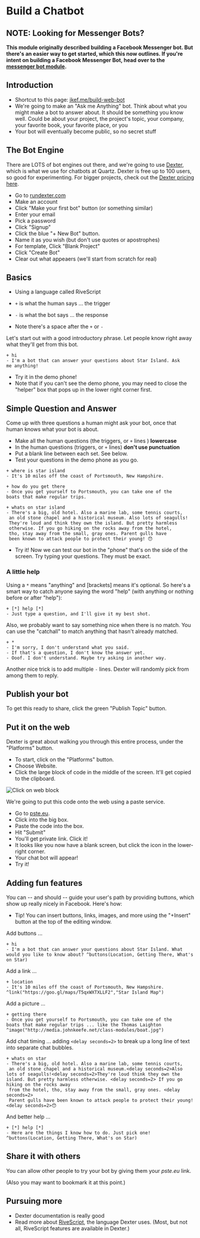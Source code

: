 # Build a Chatbot

## NOTE: Looking for Messenger Bots?

**This module originally described building a Facebook Messenger bot. But there's an easier way to get started, which this now outlines. If you're intent on building a Facebook Messenger Bot, head over to the [messenger bot module](../module-messenger-bot).** 

## Introduction

- Shortcut to this page: [jkef.me/build-web-bot](http://jkef.me/build-web-bot)
- We're going to make an "Ask me Anything" bot. Think about what you might make a bot to answer about. It should be something you know well. Could be about your project, the project's topic, your company, your favorite book, your favorite place, or you
- Your bot will eventually become public, so no secret stuff

## The Bot Engine

There are LOTS of bot engines out there, and we're going to use [Dexter](https://rundexter.com), which is what we use for chatbots at Quartz. Dexter is free up to 100 users, so good for experimenting. For bigger projects, check out the [Dexter pricing here](https://rundexter.com/pricing).

- Go to [rundexter.com](http://rundexter.com)
- Make an account
- Click "Make your first bot" button (or something similar)
- Enter your email
- Pick a password
- Click "Signup"
- Click the blue "+ New Bot" button.
- Name it as you wish (but don't use quotes or apostrophes)
- For template, Click "Blank Project"
- Click "Create Bot"
- Clear out what appeaers (we'll start from scratch for real)

## Basics

- Using a language called RiveScript

- `+` is what the human says ... the trigger
- `-` is what the bot says ... the response
- Note there's a space after the `+` or `-`

Let's start out with a good introductory phrase. Let people know right away what they'll get from this bot.

```
+ hi
- I'm a bot that can answer your questions about Star Island. Ask 
me anything!
```
- Try it in the demo phone!
- Note that if you can't see the demo phone, you may need to close the "helper" box that pops up in the lower right corner first.

## Simple Question and Answer

Come up with three questions a human might ask your bot, once that human knows what your bot is about.

- Make all the human questions (the triggers, or `+` lines ) **lowercase**
- In the human questions (triggers,  or `+` lines) **don't use punctuation**
- Put a blank line between each set. See below.
- Test your questions in the demo phone as you go.

```
+ where is star island
- It's 10 miles off the coast of Portsmouth, New Hampshire.

+ how do you get there
- Once you get yourself to Portsmouth, you can take one of the
boats that make regular trips.

+ whats on star island
- There's a big, old hotel. Also a marine lab, some tennis courts,
 an old stone chapel and a historical museum. Also lots of seagulls! 
 They're loud and think they own the island. But pretty harmless 
 otherwise. If you go hiking on the rocks away from the hotel, 
 tho, stay away from the small, gray ones. Parent gulls have 
 been known to attack people to protect their young! 😯
```

- Try it! Now we can test our bot in the "phone" that's on the side of the screen. Try typing your questions. They must be exact.

### A little help

Using a `*` means "anything" and [brackets] means it's optional. So here's a smart way to catch anyone saying the word "help" (with anything or nothing before or after "help"):

```
+ [*] help [*]
- Just type a question, and I'll give it my best shot.
```

Also, we probably want to say something nice when there is no match. You can use the "catchall" to match anything that hasn't already matched.

```
+ *
- I'm sorry, I don't understand what you said.
- If that's a question, I don't know the answer yet.
- Ooof. I don't understand. Maybe try asking in another way.
```

Another nice trick is to add multiple `-` lines. Dexter will randomly pick from among them to reply.

## Publish your bot

To get this ready to share, click the green "Publish Topic" button.

## Put it on the web

Dexter is great about walking you through this entire process, under the "Platforms" button. 

- To start, click on the "Platforms" button.
- Choose Website.
- Click the large block of code in the middle of the screen. It'll get copied to the clipboard.

![Click on web block](./images/web_code.png)

We're going to put this code onto the web using a paste service. 

- Go to [pste.eu](http://pste.eu).
- Click into the big box.
- Paste the code into the box.
- Hit "Submit"
- You'll get private link. Click it!
- It looks like you now have a blank screen, but click the icon in the lower-right corner.
- Your chat bot will appear!
- Try it!

## Adding fun features

You can -- and should -- guide your user's path by providing buttons, which show up really nicely in Facebook. Here's how:

- Tip! You can insert buttons, links, images, and more using the "+Insert" button at the top of the editing window.

Add buttons ...

```
+ hi
- I'm a bot that can answer your questions about Star Island. What 
would you like to know about? ^buttons(Location, Getting There, What's on Star)
```

Add a link ...

```
+ location
- It's 10 miles off the coast of Portsmouth, New Hampshire. ^link("https://goo.gl/maps/T5qxWXTXLLF2","Star Island Map")
```

Add a picture ...

```
+ getting there
- Once you get yourself to Portsmouth, you can take one of the
boats that make regular trips ... like the Thomas Laighton ^image("http://media.johnkeefe.net/class-modules/boat.jpg")
```

Add chat timing ... adding `<delay seconds=2>` to break up a long line of text into separate chat bubbles.

```
+ whats on star
- There's a big, old hotel. Also a marine lab, some tennis courts,
 an old stone chapel and a historical museum.<delay seconds=2>Also lots of seagulls!<delay seconds=2>They're loud think they own the island. But pretty harmless otherwise. <delay seconds=2> If you go hiking on the rocks away 
 from the hotel, tho, stay away from the small, gray ones. <delay seconds=2>
 Parent gulls have been known to attack people to protect their young!<delay seconds=2>😯
```

And better help ...

```
+ [*] help [*]
- Here are the things I know how to do. Just pick one! ^buttons(Location, Getting There, What's on Star)
```

## Share it with others

You can allow other people to try your bot by giving them your _pste.eu_ link. 

(Also you may want to bookmark it at this point.)

## Pursuing more

- Dexter documentation is really good
- Read more about [RiveScript](https://www.rivescript.com/docs/tutorial), the language Dexter uses. (Most, but not all, RiveScript features are available in Dexter.)


